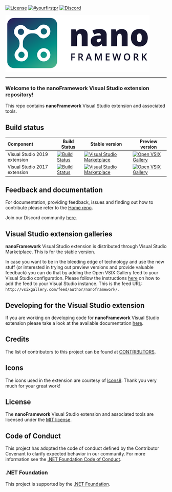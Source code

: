 [![License](https://img.shields.io/badge/License-MIT-blue.svg)](LICENSE) [![#yourfirstpr](https://img.shields.io/badge/first--timers--only-friendly-blue.svg)](https://github.com/nanoframework/Home/blob/master/CONTRIBUTING.md) [![Discord](https://img.shields.io/discord/478725473862549535.svg)](https://discord.gg/gCyBu8T)

![nanoFramework logo](https://github.com/nanoframework/Home/blob/main/resources/logo/nanoFramework-repo-logo.png)

-----

### Welcome to the **nanoFramework** Visual Studio extension repository!

This repo contains **nanoFramework** Visual Studio extension and associated tools.

## Build status

| Component | Build Status | Stable version | Preview version |
|:-|---|---|---|
| Visual Studio 2019 extension | [![Build Status](https://dev.azure.com/nanoframework/Visual-Studio-extension/_apis/build/status/nanoframework.nf-Visual-Studio-extension)](https://dev.azure.com/nanoframework/Visual-Studio-extension/_build/latest?definitionId=17) | [![Visual Studio Marketplace](https://img.shields.io/vscode-marketplace/d/nanoframework.nanoFramework-VS2019-Extension.svg)](https://marketplace.visualstudio.com/items?itemName=nanoframework.nanoFramework-VS2019-Extension) | [![Open VSIX Gallery](https://img.shields.io/badge/Open%20VSIX%20Gallery-(preview)-yellow.svg)](http://vsixgallery.com/extension/455f2be5-bb07-451e-b351-a9faf3018dc9) |
| Visual Studio 2017 extension | [![Build Status](https://dev.azure.com/nanoframework/Visual-Studio-extension/_apis/build/status/nanoframework.nf-Visual-Studio-extension)](https://dev.azure.com/nanoframework/Visual-Studio-extension/_build/latest?definitionId=17) | [![Visual Studio Marketplace](https://img.shields.io/vscode-marketplace/d/vs-publisher-1470366.nanoFrameworkVS2017Extension.svg)](https://marketplace.visualstudio.com/items?itemName=vs-publisher-1470366.nanoFrameworkVS2017Extension) | [![Open VSIX Gallery](https://img.shields.io/badge/Open%20VSIX%20Gallery-(preview)-yellow.svg)](http://vsixgallery.com/extension/47973986-ed3c-4b64-ba40-a9da73b44ef7) |

## Feedback and documentation

For documentation, providing feedback, issues and finding out how to contribute please refer to the [Home repo](https://github.com/nanoframework/Home).

Join our Discord community [here](https://discord.gg/gCyBu8T).

## Visual Studio extension galleries

**nanoFramework** Visual Studio extension is distributed through Visual Studio Marketplace. This is for the stable version.

In case you want to be in the bleeding edge of technology and use the new stuff (or interested in trying out preview versions and provide valuable feedback) you can do that by adding the Open VSIX Gallery feed to your Visual Studio configuration. Please follow the instructions [here](http://vsixgallery.com/guide/feed/) on how to add the feed to your Visual Studio instance.
This is the feed URL: `http://vsixgallery.com/feed/author/nanoframework/`.

## Developing for the Visual Studio extension

If you are working on developing code for **nanoFramework** Visual Studio extension please take a look at the available documentation [here](docs/README.md).

## Credits

The list of contributors to this project can be found at [CONTRIBUTORS](https://github.com/nanoframework/Home/blob/master/CONTRIBUTORS.md).

## Icons

The icons used in the extension are courtesy of [Icons8](https://icons8.com). Thank you very much for your great work!

## License

The **nanoFramework** Visual Studio extension and associated tools are licensed under the [MIT license](LICENSE.md).

## Code of Conduct

This project has adopted the code of conduct defined by the Contributor Covenant to clarify expected behavior in our community.
For more information see the [.NET Foundation Code of Conduct](https://dotnetfoundation.org/code-of-conduct).

### .NET Foundation

This project is supported by the [.NET Foundation](https://dotnetfoundation.org).
